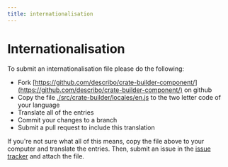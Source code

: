 ```yaml
---
title: internationalisation
---
```


# Internationalisation

To submit an internationalisation file please do the following:

-   Fork
    [https://github.com/describo/crate-builder-component/](https://github.com/describo/crate-builder-component/)
    on github
-   Copy the file [./src/crate-builder/locales/en.js](./src/crate-builder/locales/en.js) to the two
    letter code of your language
-   Translate all of the entries
-   Commit your changes to a branch
-   Submit a pull request to include this translation

If you're not sure what all of this means, copy the file above to your computer and translate the
entries. Then, submit an issue in the
[issue tracker](https://github.com/describo/crate-builder-component/issues) and attach the file.
